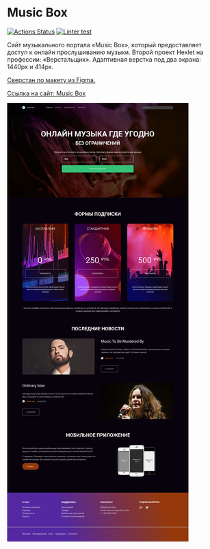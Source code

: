 # Music Box

[![Actions Status](https://github.com/sulianova/layout-designer-project-56/workflows/hexlet-check/badge.svg)](https://github.com/sulianova/layout-designer-project-56/actions)
[![Linter test](https://github.com/sulianova/layout-designer-project-56/actions/workflows/htmlcss.yml/badge.svg)](https://github.com/sulianova/layout-designer-project-56/actions/workflows/htmlcss.yml) 


Сайт музыкального портала «Music Box», который предоставляет доступ к онлайн прослушиванию музыки.
Второй проект Hexlet на профессии: «Верстальщик». Адаптивная верстка под два экрана: 1440px и 414px.
<p><a href="https://www.figma.com/file/b6AjhwQsQeSeoIteenOTIp/Hexlet-LayoutDesigner-Project.-Music-Box?node-id=0%3A1&t=WhasAWifU29HVC81-0" target="_blank">Сверстан по макету из Figma.</a></p>

<p><a href="http://music-box-by-sofiia-ulianova-preview.surge.sh/artist.html" target="_blank">Ссылка на сайт: Music Box</a></p>

<img src="/src/images/Desktop.png" alt="cognitive-baises">
